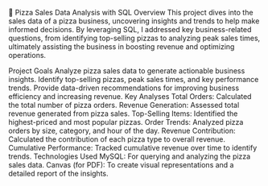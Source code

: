 🍕 Pizza Sales Data Analysis with SQL
Overview
This project dives into the sales data of a pizza business, uncovering insights and trends to help make informed decisions. By leveraging SQL, I addressed key business-related questions, from identifying top-selling pizzas to analyzing peak sales times, ultimately assisting the business in boosting revenue and optimizing operations.

Project Goals
Analyze pizza sales data to generate actionable business insights.
Identify top-selling pizzas, peak sales times, and key performance trends.
Provide data-driven recommendations for improving business efficiency and increasing revenue.
Key Analyses
Total Orders: Calculated the total number of pizza orders.
Revenue Generation: Assessed total revenue generated from pizza sales.
Top-Selling Items: Identified the highest-priced and most popular pizzas.
Order Trends: Analyzed pizza orders by size, category, and hour of the day.
Revenue Contribution: Calculated the contribution of each pizza type to overall revenue.
Cumulative Performance: Tracked cumulative revenue over time to identify trends.
Technologies Used
MySQL: For querying and analyzing the pizza sales data.
Canvas (for PDF): To create visual representations and a detailed report of the insights.
